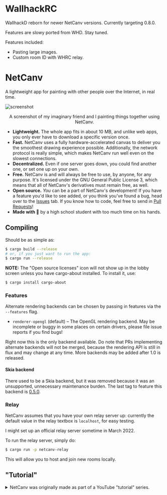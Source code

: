 # WallhackRC

WallhackD reborn for newer NetCanv versions. Currently targeting 0.8.0.

Features are slowy ported from WHD. Stay tuned.

Features included:

- Pasting large images.
- Custom room ID with WHRC relay.

# NetCanv

A lightweight app for painting with other people over the Internet, in real time.

![screenshot](contrib/screenshots.png)
<p align="center">
A screenshot of my imaginary friend and I painting things together using NetCanv.
</p>

- **Lightweight.** The whole app fits in about 10 MB, and unlike web apps, you only ever have to
  download a specific version once.
- **Fast.** NetCanv uses a fully hardware-accelerated canvas to deliver you the smoothest drawing
  experience possible. Additionally, the network protocol is really simple, which makes NetCanv run
  well even on the slowest connections.
- **Decentralized.** Even if one server goes down, you could find another one, or set one up on
  your own.
- **Free.** NetCanv is and will always be free to use, by anyone, for any purpose.
  It's licensed under the GNU General Public License 3, which means that all of NetCanv's
  derivatives must remain free, as well.
- **Open source.** _You_ can be a part of NetCanv's development! If you have a feature you'd like
  to see added, or you think you've found a bug, head over to the [Issues](https://github.com/liquidev/netcanv/issues)
  tab. If you know how to code, feel free to send in [Pull Requests](https://github.com/liquidev/netcanv/pulls)!
- **Made with 💙** by a high school student with too much time on his hands.

## Compiling

Should be as simple as:
```sh
$ cargo build --release
# or, if you just want to run the app:
$ cargo run --release
```

**NOTE:** The "Open source licenses" icon will not show up in the lobby screen unless you have
cargo-about installed. To install it, use:
```sh
$ cargo install cargo-about
```

### Features

Alternate rendering backends can be chosen by passing in features via the `--features` flag.

- `renderer-opengl` (default) – The OpenGL rendering backend. May be incomplete or buggy in some
  places on certain drivers, please file issue reports if you find bugs!

Right now this is the only backend available. Do note that PRs implementing alternate backends will
not be merged, because the rendering API is still in flux and may change at any time. More backends
may be added after 1.0 is released.

#### Skia backend

There used to be a Skia backend, but it was removed because it was an unsupported, unnecessary
maintenance burden. The last tag to feature this backend is [0.5.0](https://github.com/liquidev/netcanv/tree/0.5.0).

### Relay

NetCanv assumes that you have your own relay server up: currently the default value
in the relay textbox is `localhost`, for easy testing.

I might set up an official relay server sometime in March 2022.

To run the relay server, simply do:
```sh
$ cargo run -p netcanv-relay
```

This will allow you to host and join new rooms locally.

## "Tutorial"

<details><summary>NetCanv was originally made as part of a YouTube "tutorial" series.</summary>

The series is in Polish (!) and can be found on
[YouTube](https://www.youtube.com/playlist?list=PL1Hg-PZUNFkeRdErHKx3Z7IwhJNgij3bJ).

Individual episodes:

1. [Introduction](https://www.youtube.com/watch?v=ZeSXVgjrivY)
2. [Drawing and GUI](https://www.youtube.com/watch?v=MVEILFrPKnY)
3. [Refactoring and ∞](https://www.youtube.com/watch?v=mECVCb87sAQ)
4. Networking – coming soon (never)

Again, note that the tutorials are in Polish.

### Purpose

The main purpose of this tutorial series is to show how to build a desktop app
using Rust and Skia, together with peer-to-peer communication for realtime
collaboration.

I generally don't like explaining every small detail in my videos. I'd rather
showcase the cool and interesting parts about the development process. So don't
consider this as a general Rust application development tutorial – treat it more
like a devlog with some educational, comedic, and artistic value sprinkled
over it.

</details>

